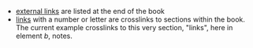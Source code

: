 - [external links](/back/external-links) are listed at the end of the book
- [links](/front/notes#links) with a number or letter are crosslinks to sections within the book. The current example crosslinks to this very section, "links", here in element _b_, notes.

